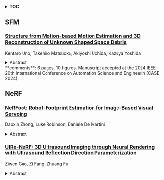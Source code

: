 <details>
  <summary><b>TOC</b></summary>
  <ol>
    <li><a href=#sfm>SFM</a></li>
      <ul>
        <li><a href=#Structure-from-Motion-based-Motion-Estimation-and-3D-Reconstruction-of-Unknown-Shaped-Space-Debris>Structure from Motion-based Motion Estimation and 3D Reconstruction of Unknown Shaped Space Debris</a></li>
      </ul>
    </li>
    <li><a href=#nerf>NeRF</a></li>
      <ul>
        <li><a href=#NeRFoot:-Robot-Footprint-Estimation-for-Image-Based-Visual-Servoing>NeRFoot: Robot-Footprint Estimation for Image-Based Visual Servoing</a></li>
        <li><a href=#UlRe-NeRF:-3D-Ultrasound-Imaging-through-Neural-Rendering-with-Ultrasound-Reflection-Direction-Parameterization>UlRe-NeRF: 3D Ultrasound Imaging through Neural Rendering with Ultrasound Reflection Direction Parameterization</a></li>
      </ul>
    </li>
  </ol>
</details>

## SFM  

### [Structure from Motion-based Motion Estimation and 3D Reconstruction of Unknown Shaped Space Debris](http://arxiv.org/abs/2408.01035)  
Kentaro Uno, Takehiro Matsuoka, Akiyoshi Uchida, Kazuya Yoshida  
<details>  
  <summary>Abstract</summary>  
  <ol>  
    With the boost in the number of spacecraft launches in the current decades, the space debris problem is daily becoming significantly crucial. For sustainable space utilization, the continuous removal of space debris is the most severe problem for humanity. To maximize the reliability of the debris capture mission in orbit, accurate motion estimation of the target is essential. Space debris has lost its attitude and orbit control capabilities, and its shape is unknown due to the break. This paper proposes the Structure from Motion-based algorithm to perform unknown shaped space debris motion estimation with limited resources, where only 2D images are required as input. The method then outputs the reconstructed shape of the unknown object and the relative pose trajectory between the target and the camera simultaneously, which are exploited to estimate the target's motion. The method is quantitatively validated with the realistic image dataset generated by the microgravity experiment in a 2D air-floating testbed and 3D kinematic simulation.  
  </ol>  
</details>  
**comments**: 6 pages, 10 figures. Manuscript accepted at the 2024 IEEE 20th
  International Conference on Automation Science and Engineerin (CASE 2024)  
  
  



## NeRF  

### [NeRFoot: Robot-Footprint Estimation for Image-Based Visual Servoing](http://arxiv.org/abs/2408.01251)  
Daoxin Zhong, Luke Robinson, Daniele De Martini  
<details>  
  <summary>Abstract</summary>  
  <ol>  
    This paper investigates the utility of Neural Radiance Fields (NeRF) models in extending the regions of operation of a mobile robot, controlled by Image-Based Visual Servoing (IBVS) via static CCTV cameras. Using NeRF as a 3D-representation prior, the robot's footprint may be extrapolated geometrically and used to train a CNN-based network to extract it online from the robot's appearance alone. The resulting footprint results in a tighter bound than a robot-wide bounding box, allowing the robot's controller to prescribe more optimal trajectories and expand its safe operational floor area.  
  </ol>  
</details>  
  
### [UlRe-NeRF: 3D Ultrasound Imaging through Neural Rendering with Ultrasound Reflection Direction Parameterization](http://arxiv.org/abs/2408.00860)  
Ziwen Guo, Zi Fang, Zhuang Fu  
<details>  
  <summary>Abstract</summary>  
  <ol>  
    Three-dimensional ultrasound imaging is a critical technology widely used in medical diagnostics. However, traditional 3D ultrasound imaging methods have limitations such as fixed resolution, low storage efficiency, and insufficient contextual connectivity, leading to poor performance in handling complex artifacts and reflection characteristics. Recently, techniques based on NeRF (Neural Radiance Fields) have made significant progress in view synthesis and 3D reconstruction, but there remains a research gap in high-quality ultrasound imaging. To address these issues, we propose a new model, UlRe-NeRF, which combines implicit neural networks and explicit ultrasound volume rendering into an ultrasound neural rendering architecture. This model incorporates reflection direction parameterization and harmonic encoding, using a directional MLP module to generate view-dependent high-frequency reflection intensity estimates, and a spatial MLP module to produce the medium's physical property parameters. These parameters are used in the volume rendering process to accurately reproduce the propagation and reflection behavior of ultrasound waves in the medium. Experimental results demonstrate that the UlRe-NeRF model significantly enhances the realism and accuracy of high-fidelity ultrasound image reconstruction, especially in handling complex medium structures.  
  </ol>  
</details>  
  
  



